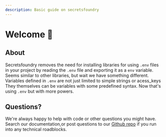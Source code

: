 ```yaml
---
description: Basic guide on secretsfoundry
---
```


# Welcome 👋

## About

Secretsfoundry removes the need for installing libraries for using `.env` files in your project by reading the `.env` file and exporting it as a `env` variable. Seems similar to other libraries, but wait we have something different. Variables defined in `.env` are not just limited to simple strings or acess\_keys They themselves can be variables with some predefined syntax. Now that's using `.env` but with more powers.

## Questions?

We're always happy to help with code or other questions you might have. Search our documentation,or post questions to our [Github repo](https://github.com/innoavator/secretsfoundry) if you run into any technical roadblocks.

